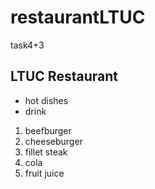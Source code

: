# restaurantLTUC
task4+3
## LTUC Restaurant

- hot dishes
- drink

1. beefburger
2. cheeseburger
3. fillet steak
4. cola
5. fruit juice
